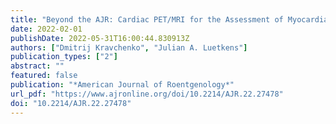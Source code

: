 ```yaml
---
title: "Beyond the AJR: Cardiac PET/MRI for the Assessment of Myocardial Injury After COVID-19"
date: 2022-02-01
publishDate: 2022-05-31T16:00:44.830913Z
authors: ["Dmitrij Kravchenko", "Julian A. Luetkens"]
publication_types: ["2"]
abstract: ""
featured: false
publication: "*American Journal of Roentgenology*"
url_pdf: "https://www.ajronline.org/doi/10.2214/AJR.22.27478"
doi: "10.2214/AJR.22.27478"
---
```


